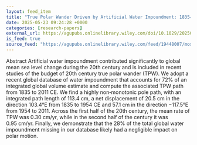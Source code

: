 ```yaml
---
layout: feed_item
title: "True Polar Wander Driven by Artificial Water Impoundment: 1835–2011"
date: 2025-05-23 09:24:28 +0000
categories: [research-papers]
external_url: https://agupubs.onlinelibrary.wiley.com/doi/10.1029/2025GL115468?af=R
is_feed: true
source_feed: "https://agupubs.onlinelibrary.wiley.com/feed/19448007/most-recent"
---
```


Abstract
Artificial water impoundment contributed significantly to global mean sea level change during the 20th century and is included in recent studies of the budget of 20th century true polar wander (TPW). We adopt a recent global database of water impoundment that accounts for 72% of an integrated global volume estimate and compute the associated TPW path from 1835 to 2011 CE. We find a highly non‐monotonic pole path, with an integrated path length of 113.4 cm, a net displacement of 20.5 cm in the direction 103.4°E from 1835 to 1954 CE and 57.1 cm in the direction −117.5°E from 1954 to 2011. Across the first half of the 20th century, the mean rate of TPW was 0.30 cm/yr, while in the second half of the century it was 0.95 cm/yr. Finally, we demonstrate that the 28% of the total global water impoundment missing in our database likely had a negligible impact on polar motion.
